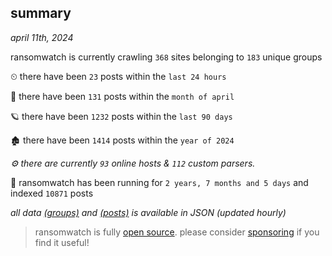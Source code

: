 
## summary
_april 11th, 2024_

ransomwatch is currently crawling `368` sites belonging to `183` unique groups

⏲ there have been `23` posts within the `last 24 hours`

🦈 there have been `131` posts within the `month of april`

🪐 there have been `1232` posts within the `last 90 days`

🏚 there have been `1414` posts within the `year of 2024`

_⚙️ there are currently `93` online hosts & `112` custom parsers._

🦕 ransomwatch has been running for `2 years, 7 months and 5 days` and indexed `10871` posts

_all data  [(groups)](http://ransomwhat.telemetry.ltd/groups) and [(posts)](http://ransomwhat.telemetry.ltd/posts) is available in JSON (updated hourly)_

> ransomwatch is fully [open source](https://github.com/joshhighet/ransomwatch#ransomwatch--). please consider [sponsoring](https://github.com/sponsors/joshhighet) if you find it useful!
